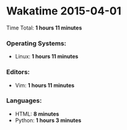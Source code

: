 # Wakatime 2015-04-01

Time Total: **1 hours 11 minutes**

### Operating Systems:
- Linux: **1 hours 11 minutes** 

### Editors:
- Vim: **1 hours 11 minutes** 

### Languages:
- HTML: **8 minutes** 
- Python: **1 hours 3 minutes** 

